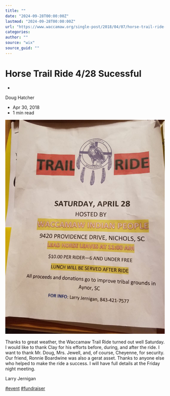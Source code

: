```yaml
---
title: ""
date: "2024-09-28T00:00:00Z"
lastmod: "2024-09-28T00:00:00Z"
url: "https://www.waccamaw.org/single-post/2018/04/07/horse-trail-ride-428"
categories:
author: ""
source: "wix"
source_guid: ""
---
```


# Horse Trail Ride 4/28 Sucessful

-

Doug Hatcher
- Apr 30, 2018
- 1 min read

![Contact Larry for more information.](./images/98a108_47f47c711e644968a4d815a015d39132~mv2-1.jpg)

Thanks to great weather, the Waccamaw Trail Ride turned out well Saturday. I would like to thank Clay for his efforts before, during, and after the ride. I want to thank Mr. Doug, Mrs. Jewell, and, of course, Cheyenne, for security. Our friend, Ronnie Boardwine was also a gerat asset. Thanks to anyone else who helped to make the ride a success. I will have full details at the Friday night meeting.

Larry Jernigan

[#event](https://www.waccamaw.org/updates/hashtags/event) [#fundraiser](https://www.waccamaw.org/updates/hashtags/fundraiser)

